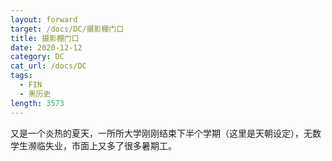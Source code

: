 ```yaml
---
layout: forward
target: /docs/DC/摄影棚门口
title: 摄影棚门口
date: 2020-12-12
category: DC
cat_url: /docs/DC
tags: 
  - FIN
  - 黑历史
length: 3573
---
```


又是一个炎热的夏天，一所所大学刚刚结束下半个学期（这里是天朝设定），无数学生濒临失业，市面上又多了很多暑期工。
